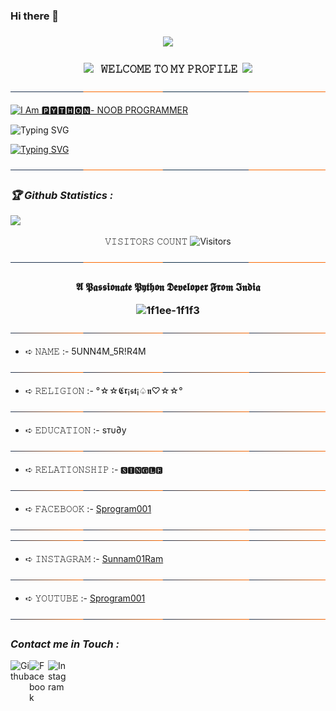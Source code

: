 ### Hi there 👋

<!--
**sunnamsriram1/sunnamsriram1** is a ✨ _special_ ✨ repository because its `README.md` (this file) appears on your GitHub profile.


<!-- Github README --> <!--...-->


### <!--<p align="center"><img src="https://img.shields.io/badge/I Am 🅿🆈🆃🅷🅾🅽- NOOB PROGRAMMER-green?colorA=%23ff0000&colorB=%23017e40&style=flat-square"> -->
<p align="center"><img src="https://img.shields.io/badge/I Am 🅿🆈🆃🅷🅾🅽- NOOB PROGRAMMER-green?colorA=%23FF9933&colorB=%23017e40&style=flat-square">

</i></b></h3>
<h3 align="center">
  <img src="https://emoji.discord.st/emojis/768b108d-274f-4f44-a634-8477b16efce7.gif" width="25">
  &nbsp; 𝚆𝙴𝙻𝙲𝙾𝙼𝙴 𝚃𝙾 𝙼𝚈 𝙿𝚁𝙾𝙵𝙸𝙻𝙴&nbsp;
  <img src="https://emoji.discord.st/emojis/768b108d-274f-4f44-a634-8477b16efce7.gif" width="25">
</h3>
<img align="center" alt="line" src="https://github.com/sunnamsriram1/sunnamsriram1/blob/main/Img/img1.svg">

[![I Am 🅿🆈🆃🅷🅾🅽- NOOB PROGRAMMER](https://img.shields.io/badge/I%20Am%20🅿🆈🆃🅷🅾🅽-NOOB%20PROGRAMMER-orange?style=flat-square&logoColor=white)](https://img.shields.io/badge/I%20Am%20🅿🆈🆃🅷🅾🅽-NOOB%20PROGRAMMER-orange?style=flat-square&logoColor=white)



![Typing SVG](https://readme-typing-svg.herokuapp.com?color=%23F70B10&size=27&lines=𝙸+𝙰𝙼+𝙸𝙽𝙽𝙾𝙲𝙴𝙽𝚃+𝙱𝙾𝚈;+𝐈𝐓'𝐬+𝐍𝐎𝐓+𝐉𝐔𝐒𝐓+𝐀+𝐍𝐀𝐌𝐄+𝐁𝐑𝐎;𝕀𝕋'𝕤+𝔸+𝔹ℝ𝔸ℕ𝔻;тнαик+уσυ+єνєяуσиє;𝐋𝐎𝐕𝐄+𝐔+𝐀𝐋𝐋+𝐅𝐑𝐈𝐄𝐍𝐃𝐒)


[![Typing SVG](https://readme-typing-svg.herokuapp.com?color=%23F70B10&size=27&lines=𝙸+𝙰𝙼+𝙸𝙽𝙽𝙾𝙲𝙴𝙽𝚃+𝙱𝙾𝚈;+𝐈𝐓'𝐬+𝐍𝐎𝐓+𝐉𝐔𝐒𝐓+𝐀+𝐍𝐀𝐌𝐄+𝐁𝐑𝐎;𝕀𝕋'𝕤+𝔸+𝔹ℝ𝔸ℕ𝔻;тнαик+уσυ+єνєяуσиє;𝐋𝐎𝐕𝐄+𝐔+𝐀𝐋𝐋+𝐅𝐑𝐈𝐄𝐍𝐃𝐒)](https://git.io/typing-svg)




<!--[![Typing SVG](https://readme-typing-svg.herokuapp.com?color=%23F70B10&size=27&lines=𝙸+𝙰𝙼+𝙸𝙽𝙽𝙾𝙲𝙴𝙽𝚃+𝙱𝙾𝚈;+𝐈𝐓'𝐬+𝐍𝐎𝐓+𝐉𝐔𝐒𝐓+𝐀+𝐍𝐀𝐌𝐄+𝐁𝐑𝐎;𝕀𝕋'𝕤+𝔸+𝔹ℝ𝔸ℕ𝔻;тнαик+уσυ+єνєяуσиє;𝐋𝐎𝐕𝐄+𝐔+𝐀𝐋𝐋+𝐅𝐑𝐈𝐄𝐍𝐃𝐒)](https://git.io/typing-svg) -->
<img align="center" alt="line" src="https://github.com/sunnamsriram1/sunnamsriram1/blob/main/Img/img1.svg">

<h3><b><i>🏆 Github Statistics :</i></b></h3>
<a href="https://github.com/sunnamsriram1"><img width=550 src="https://github-profile-trophy.vercel.app/?username=MUMIT-404-CYBER&theme=dracula&no-frame=true&title=Followers,Stars,Commit,Repository,Issues"/></a>

</p>
<p align="center"> 
 𝚅𝙸𝚂𝙸𝚃𝙾𝚁𝚂 𝙲𝙾𝚄𝙽𝚃
 <img src="https://profile-counter.glitch.me/sunnamsriram1/count.svg" alt="Visitors">
</p>

<img align="center" alt="line" src="https://github.com/sunnamsriram1/sunnamsriram1/blob/main/Img/img1.svg">



<h3 align="center">𝕬 𝕻𝖆𝖘𝖘𝖎𝖔𝖓𝖆𝖙𝖊 𝕻𝖞𝖙𝖍𝖔𝖓 𝕯𝖊𝖛𝖊𝖑𝖔𝖕𝖊𝖗 𝕱𝖗𝖔𝖒 𝕴𝖓𝖉𝖎𝖆 
  
![1f1ee-1f1f3](https://github.com/sunnamsriram1/sunnamsriram1/assets/59051820/7ac28eb5-69d0-489d-8439-12c8112f3af3)


</h3>

<img align="center" alt="line" src="https://github.com/sunnamsriram1/sunnamsriram1/blob/main/Img/img2.svg">

- ➪ 𝙽𝙰𝙼𝙴 :- 5UNN4M_5R!R4M

<img align="center" alt="line" src="https://github.com/sunnamsriram1/sunnamsriram1/blob/main/Img/img2.svg">

- ➪ 𝚁𝙴𝙻𝙸𝙶𝙸𝙾𝙽 :- °☆☆𝕮𝖗¡𝖘𝖙¡♤𝖓♡☆☆°

<img align="center" alt="line" src="https://github.com/sunnamsriram1/sunnamsriram1/blob/main/Img/img2.svg">

- ➪ 𝙴𝙳𝚄𝙲𝙰𝚃𝙸𝙾𝙽 :- ѕтυ∂у

<img align="center" alt="line" src="https://github.com/sunnamsriram1/sunnamsriram1/blob/main/Img/img2.svg">

- ➪ 𝚁𝙴𝙻𝙰𝚃𝙸𝙾𝙽𝚂𝙷𝙸𝙿 :- 🆂🅸🅽🅶🅻🅴

<img align="center" alt="line" src="https://github.com/sunnamsriram1/sunnamsriram1/blob/main/Img/img2.svg">

- ➪ 𝙵𝙰𝙲𝙴𝙱𝙾𝙾𝙺 :- [Sprogram001](https://www.facebook.com/sriram.sunnam)

<img align="center" alt="line" src="https://github.com/sunnamsriram1/sunnamsriram1/blob/main/Img/img2.svg">


<img align="center" alt="line" src="https://github.com/sunnamsriram1/sunnamsriram1/blob/main/Img/img2.svg">

- ➪ 𝙸𝙽𝚂𝚃𝙰𝙶𝚁𝙰𝙼 :- [Sunnam01Ram](https://www.instagram.com/sunnam01ram/)

<img align="center" alt="line" src="https://github.com/sunnamsriram1/sunnamsriram1/blob/main/Img/img2.svg">

- ➪ 𝚈𝙾𝚄𝚃𝚄𝙱𝙴 :- [Sprogram001](https://www.youtube.com/channel/UC3Q29VN86_aNP9fjRW5wZaQ)

<img align="center" alt="line" src="https://github.com/sunnamsriram1/sunnamsriram1/blob/main/Img/img2.svg">


<h3><b><i> Contact me in Touch :</i></b></h3>
<a href="https://github.com/sunnamsriram1"><img align="left" title="Github" alt="Github" width="30px" src="https://cdn.jsdelivr.net/npm/simple-icons@3.0.1/icons/github.svg" /></a>
<a href="https://www.facebook.com/sriram.sunnam"><img align="left" title="Facebook" alt="Facebook" width="30px" src="https://raw.githubusercontent.com/rahuldkjain/github-profile-readme-generator/master/src/images/icons/Social/facebook.svg" /></a>
<a href="https://www.instagram.com/sunnam01ram/"><img align="left" title="Instagram" alt="Instagram" width="30px" src="https://raw.githubusercontent.com/rahuldkjain/github-profile-readme-generator/master/src/images/icons/Social/instagram.svg" /></a>





